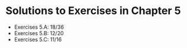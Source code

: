 # Solutions to Exercises in Chapter 5

- Exercises 5.A: 18/36
- Exercises 5.B: 12/20
- Exercises 5.C: 11/16
